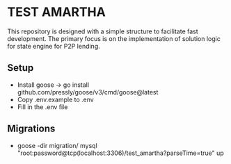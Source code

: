 # TEST AMARTHA

This repository is designed with a simple structure to facilitate fast development. The primary focus is on the implementation of solution logic for state engine for P2P lending.

## Setup

- Install goose -> go install github.com/pressly/goose/v3/cmd/goose@latest
- Copy .env.example to .env
- Fill in the .env file

## Migrations

- goose -dir migration/ mysql "root:password@tcp(localhost:3306)/test_amartha?parseTime=true" up
